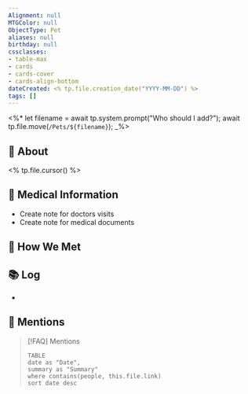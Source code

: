 ```yaml
---
Alignment: null
MTGColor: null
ObjectType: Pet
aliases: null
birthday: null
cssclasses:
- table-max
- cards
- cards-cover
- cards-align-bottom
dateCreated: <% tp.file.creation_date("YYYY-MM-DD") %>
tags: []
---
```


<%*
let filename = await tp.system.prompt("Who should I add?");
await tp.file.move(`/Pets/${filename}`);
_%>

## 👤 About
<% tp.file.cursor() %>


## 🌻 Medical Information
- Create note for doctors visits
- Create note for medical documents
## 🤝 How We Met


## 📚 Log
-  



## 🔔 Mentions

> [!FAQ] Mentions
> ```dataview
> TABLE
> date as "Date",
> summary as "Summary" 
> where contains(people, this.file.link)
> sort date desc 
> ```



